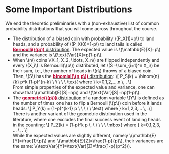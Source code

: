 # Some Important Distributions

<p>We end the theoretic preliminaries with a (non-exhaustive) list of common probability distributions that you will come across throughout the course.</p>
<ul>
<li>The distribution of a biased coin with probability \(P_X(1)=p\) to land heads, and a probability of \(P_X(0)=1-p\) to land tails is called <a href="https://en.wikipedia.org/wiki/Bernoulli_distribution"><span style="color: #bc0031;"><strong>Bernoulli(\(p\))</strong></span> distribution</a>. The expected value is \(\mathbb{E}[X]=p\) and the variance is \(\text{Var}[X]=p(1-p)\).</li>
<li>When \(n\) coins \(X_1, X_2, \ldots, X_n\) are flipped independently and every \(X_i\) is Bernoulli(\(p\)) distributed, let \(S=\sum_{i=1}^n X_i\) be their sum, i.e., the number of heads in \(n\) throws of a biased coin. Then, \(S\) has the <a href="https://en.wikipedia.org/wiki/Binomial_distribution"><span style="color: #bc0031;"><strong>binomial(\(n,p\))</strong></span> distribution</a>: \[ P_S(k) = \binom{n}{k} p^k (1-p)^{n-k} \ \ \ \ \ \text{ where } k=0,1,2,...,n \, . \]<br>From simple properties of the expected value and variance, one can show that \(\mathbb{E}[S]=np\) and \(\text{Var}[S]=np(1-p)\).</li>
<li>The <a href="https://en.wikipedia.org/wiki/Geometric_distribution"><span style="color: #bc0031;"><strong>geometric(\(p\))</strong></span> distribution</a> of a random variable \(Y\) is defined as the number of times one has to flip a Bernoulli(\(p\)) coin before it lands heads: \[ P_Y(k) = (1-p)^{k-1} p \ \ \ \ \ \text{ where } k=1,2,3,... \, .\]<br>There is another variant of the geometric distribution used in the literature, where one excludes the final success event of landing heads in the counting: \[ P_Z(k) = (1-p)^k p \, \ \ \ \ \ \mbox{ where } k=0,1,2,3, ... \, . \]<br>While the expected values are slightly different, namely \(\mathbb{E}[Y]=\frac{1}{p}\) and \(\mathbb{E}[Z]=\frac{1-p}{p}\), their variances are the same: \(\text{Var}[Y]=\text{Var}[Z]=\frac{1-p}{p^2}\).</li>
</ul>